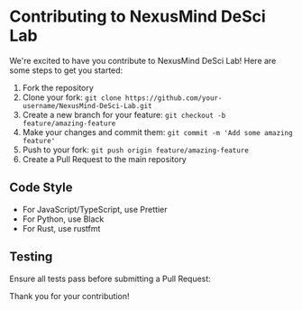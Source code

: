# Contributing to NexusMind DeSci Lab

We're excited to have you contribute to NexusMind DeSci Lab! Here are some steps to get you started:

1. Fork the repository
2. Clone your fork: `git clone https://github.com/your-username/NexusMind-DeSci-Lab.git`
3. Create a new branch for your feature: `git checkout -b feature/amazing-feature`
4. Make your changes and commit them: `git commit -m 'Add some amazing feature'`
5. Push to your fork: `git push origin feature/amazing-feature`
6. Create a Pull Request to the main repository

## Code Style

- For JavaScript/TypeScript, use Prettier
- For Python, use Black
- For Rust, use rustfmt

## Testing

Ensure all tests pass before submitting a Pull Request:


Thank you for your contribution!
